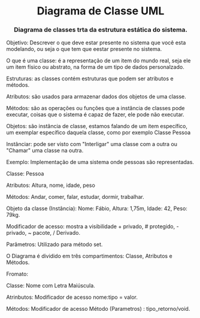 <h1 align='center'> Diagrama de Classe UML </h1>

<h3 align='center'> Diagrama de classes trta da estrutura estática do sistema. </h3>

Objetivo: Descrever o que deve estar presente no sistema que você esta modelando, ou seja o que tem que eestar presente no sistema.

O que é uma classe: é a representação de um item do mundo real, seja ele um item físico ou abstrato, na forma de um tipo de dados personalzado.

Estruturas: as classes contém estruturas que podem ser atributos e métodos.

Atributos: são usados para armazenar dados dos objetos de uma classe.

Métodos: são as operações ou funções que a instância de classes pode executar, coisas que o sistema é capaz de fazer, ele pode não executar.

Objetos: são instância de classe, estamos falando de um item específico, um exemplar específico daquela classe, como por exemplo Classe Pessoa

Instânciar: pode ser visto com "Interligar" uma classe com a outra ou "Chamar" uma classe na outra.

Exemplo: Implementação de uma sistema onde pessoas são representadas.

Classe: Pessoa

Atributos: Altura, nome, idade, peso

Métodos: Andar, comer, falar, estudar, dormir, trabalhar.

Objeto da classe (Instância): Nome: Fábio, Altura: 1,75m, Idade: 42, Peso: 79kg.

Modificador de acesso: mostra a visibilidade + privado, # protegido, - privado, ~ pacote, / Derivado.

Parâmetros: Utilizado para método set.

O Diagrama é dividido em três compartimentos:
Classe, Atributos e Métodos.

Fromato:

Classe: Nome com Letra Maiúscula.

Atrinbutos: Modificador de acesso nome:tipo = valor.

Métodos: Modificador de acesso Método (Parametros) : tipo_retorno/void.











